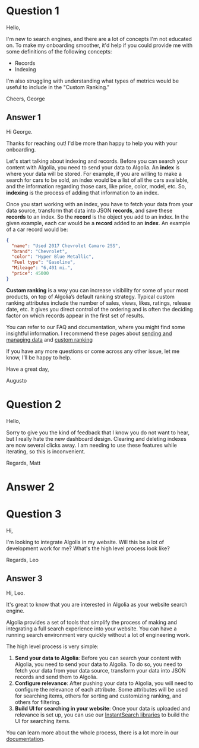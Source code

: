 # Question 1
Hello,

I'm new to search engines, and there are a lot of concepts I'm not educated on. To make my onboarding smoother, it'd help if you could provide me with some definitions of the following concepts:
- Records
- Indexing

I'm also struggling with understanding what types of metrics would be useful to include in the "Custom Ranking." 

Cheers,
George

## Answer 1

Hi George.

Thanks for reaching out! I'd be more than happy to help you with your onboarding.

Let's start talking about indexing and records. Before you can search your content with Algolia, you need to send your data to Algolia. An **index** is where your data will be stored. For example, if you are willing to make a search for cars to be sold, an index would be a list of all the cars available, and the information regarding those cars, like price, color, model, etc. So, **indexing** is the process of adding that information to an index.

Once you start working with an index, you have to fetch your data from your data source, transform that data into JSON **records**, and save these **records** to an index. So the **record** is the object you add to an index. In the given example, each car would be a **record** added to an **index**.  An example of a car record would be:

```json
{
  "name": "Used 2017 Chevrolet Camaro 2SS",
  "brand": "Chevrolet",
  "color": "Hyper Blue Metallic",
  "Fuel type": "Gasoline",
  "Mileage": "6,401 mi.",
  "price": 45000
}
```

**Custom ranking** is a way you can increase visibility for some of your most products, on top of Algolia’s default ranking strategy. Typical custom ranking attributes include the number of sales, views, likes, ratings, release date, etc. It gives you direct control of the ordering and is often the deciding factor on which records appear in the first set of results.

You can refer to our FAQ and documentation, where you might find some insightful information. I recommend these pages about [sending and managing data](https://www.algolia.com/doc/guides/sending-and-managing-data/prepare-your-data/) and [custom ranking](https://www.algolia.com/doc/guides/managing-results/must-do/custom-ranking/)

If you have any more questions or come across any other issue, let me know, I’ll be happy to help.

Have a great day,

Augusto

# Question 2
Hello,

Sorry to give you the kind of feedback that I know you do not want to hear, but I really hate the new dashboard design. Clearing and deleting indexes are now several clicks away. I am needing to use these features while iterating, so this is inconvenient.

Regards,
Matt 

# Answer 2

# Question 3
Hi,

I'm looking to integrate Algolia in my website. Will this be a lot of development work for me? What's the high level process look like?

Regards,
Leo

## Answer 3

Hi, Leo.

It's great to know that you are interested in Algolia as your website search engine.

Algolia provides a set of tools that simplify the process of making and integrating a full search experience into your website. You can have a running search environment very quickly without a lot of engineering work. 

The high level process is very simple:

1. **Send your data to Algolia**: Before you can search your content with Algolia, you need to send your data to Algolia. To do so, you need to fetch your data from your data source, transform your data into JSON records and send them to Algolia.
2. **Configure relevance**: After pushing your data to Algolia, you will need to configure the relevance of each attribute. Some attributes will be used for searching items, others for sorting and customizing ranking, and others for filtering. 
3. **Build UI for searching in your website**: Once your data is uploaded and relevance is set up, you can use our [InstantSearch libraries](https://www.algolia.com/doc/guides/building-search-ui/what-is-instantsearch/js/) to build the UI for searching items. 

You can learn more about the whole process, there is a lot more in our [documentation](https://www.algolia.com/doc/).


